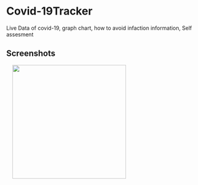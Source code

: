# Covid-19Tracker
Live Data of covid-19, graph chart, how to avoid infaction information, Self assesment


## Screenshots
<img src="https://user-images.githubusercontent.com/40312017/79539207-79389f80-80a3-11ea-862c-cae250e54043.png" width="300"  align="left" hspace="16">
  
